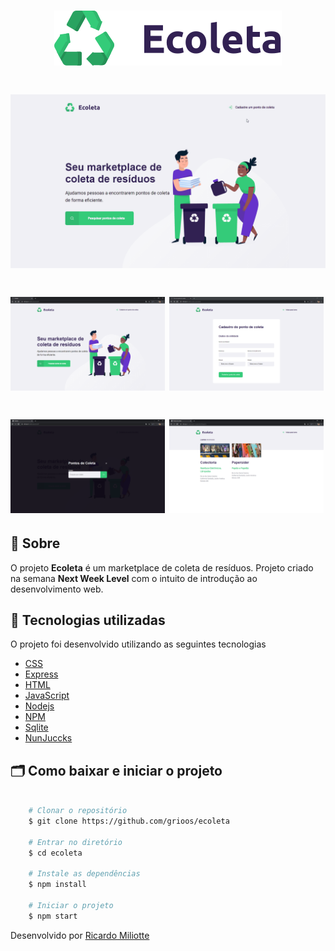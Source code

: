 <h1 align="center">
    <img src="public/assets/logo.svg">
</h1>

<h1 align="center">
    <img src="public/github/ecoleta.gif" height="50%">
</h1>

<h1>
    <img src="public/github/indexpg.PNG"  width="49%" height"100%">
    <img src="public/github/create-pointpg.PNG"  width="49%" height"100%">
</h1>

<h1>
    <img src="public/github/modalpg.PNG" width="49%" height"100%">
    <img src="public/github/pontospg.PNG" width="49%" height"100%">
</h1>

## 🔖 Sobre

O projeto **Ecoleta** é um marketplace de coleta de resíduos. Projeto criado na semana **Next Week Level** com o intuito de introdução ao desenvolvimento web.


## 🚀 Tecnologias utilizadas

O projeto foi desenvolvido utilizando as seguintes tecnologias

- [CSS](https://developer.mozilla.org/pt-BR/docs/Web/CSS)
- [Express](https://expressjs.com/pt-br/)
- [HTML](https://developer.mozilla.org/pt-BR/docs/Web/HTML)
- [JavaScript](https://www.javascript.com/)
- [Nodejs](https://nodejs.org/en/)
- [NPM](https://www.npmjs.com/)
- [Sqlite](https://www.sqlite.org/index.html)
- [NunJuccks](https://mozilla.github.io/nunjucks/)

## 🗂 Como baixar e iniciar o projeto

```bash

    # Clonar o repositório
    $ git clone https://github.com/grioos/ecoleta

    # Entrar no diretório
    $ cd ecoleta

    # Instale as dependências
    $ npm install
    
    # Iniciar o projeto
    $ npm start
```

Desenvolvido por [Ricardo Miliotte](https://www.linkedin.com/in/ricardo-miliotte-cruz-a430a0166/)
